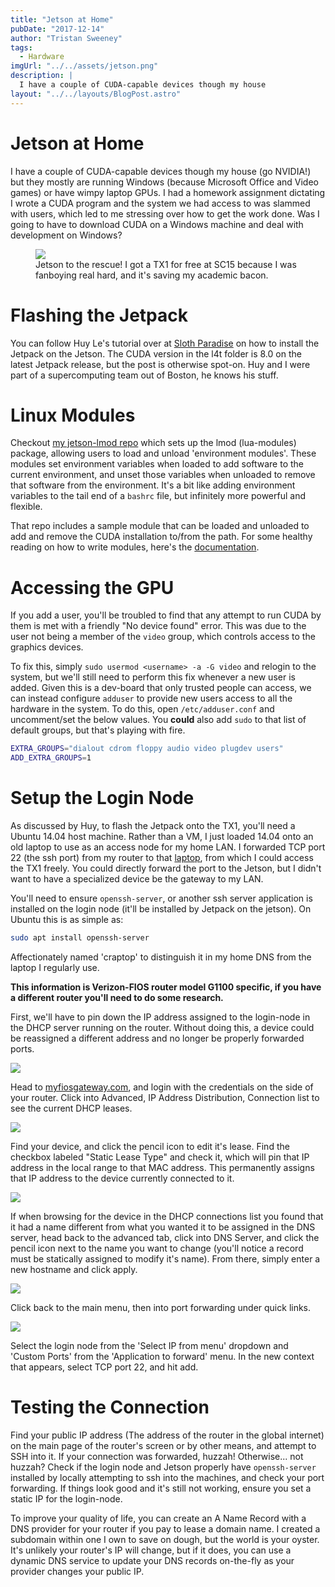 ```yaml
---
title: "Jetson at Home"
pubDate: "2017-12-14"
author: "Tristan Sweeney"
tags:
  - Hardware
imgUrl: "../../assets/jetson.png"
description: |
  I have a couple of CUDA-capable devices though my house
layout: "../../layouts/BlogPost.astro"
---
```


# Jetson at Home

I have a couple of CUDA-capable devices though my house (go NVIDIA!) but they
mostly are running Windows (because Microsoft Office and Video games) or have
wimpy laptop GPUs. I had a homework assignment dictating I wrote a CUDA program
and the system we had access to was slammed with users, which led to me
stressing over how to get the work done. Was I going to have to download CUDA
on a Windows machine and deal with development on Windows?

<figure>
  <img src='https://developer.nvidia.com/sites/default/files/akamai/embedded/images/jetsontx1/JetsonTX1_DevKit_3Quarter_ON.png'>
  <figcaption>
    Jetson to the rescue! I got a TX1 for free at SC15 because I was fanboying
    real hard, and it's saving my academic bacon.
  </figcaption>
</figure>

# Flashing the Jetpack

You can follow Huy Le's tutorial over at [Sloth Paradise](https://www.slothparadise.com/setup-cuda-7-0-nvidia-jetson-tx1-jetpack-detailed/)
on how to install the Jetpack on the Jetson. The CUDA version in the l4t folder
is 8.0 on the latest Jetpack release, but the post is otherwise spot-on. Huy and
I were part of a supercomputing team out of Boston, he knows his stuff.

# Linux Modules

Checkout [my jetson-lmod repo](https://github.com/sweeneytr/jetson-lmod)
which sets up the lmod (lua-modules) package, allowing users to load and
unload 'environment modules'. These modules set environment variables when
loaded to add software to the current environment, and unset those variables
when unloaded to remove that software from the environment. It's a bit like
adding environment variables to the tail end of a `bashrc` file, but infinitely
more powerful and flexible.

That repo includes a sample module that can be loaded and unloaded to add and
remove the CUDA installation to/from the path. For some healthy reading on how
to write modules, here's the [documentation](https://lmod.readthedocs.io/en/latest/).

# Accessing the GPU

If you add a user, you'll be troubled to find that any attempt to run CUDA by
them is met with a friendly "No device found" error. This was due to the user
not being a member of the `video` group, which controls access to the graphics
devices.

To fix this, simply `sudo usermod <username> -a -G video` and relogin to the
system, but we'll still need to perform this fix whenever a new user is added.
Given this is a dev-board that only trusted people can access, we can instead
configure `adduser` to provide new users access to all the hardware in
the system. To do this, open `/etc/adduser.conf` and uncomment/set the below
values. You <b>could</b> also add `sudo` to that list of default groups, but
that's playing with fire.

```bash
EXTRA_GROUPS="dialout cdrom floppy audio video plugdev users"
ADD_EXTRA_GROUPS=1
```

# Setup the Login Node

As discussed by Huy, to flash the Jetpack onto the TX1, you'll need a Ubuntu
14.04 host machine. Rather than a VM, I just loaded 14.04 onto an old laptop to
use as an access node for my home LAN. I forwarded TCP port 22 (the ssh port)
from my router to that <u data-qtip="craptop">laptop</u>, from which I could
access the TX1 freely. You could directly forward the port to the Jetson, but
I didn't want to have a specialized device be the gateway to my LAN.

You'll need to ensure `openssh-server`, or another ssh server application is
installed on the login node (it'll be installed by Jetpack on the jetson). On
Ubuntu this is as simple as:

```bash
sudo apt install openssh-server
```

<p id="craptop" class="qtip-tip">
  Affectionately named 'craptop' to distinguish it in my home DNS from the
  laptop I regularly use.
</p>

<b> This information is Verizon-FIOS router model G1100 specific, if you have a
different router you'll need to do some research. </b>

First, we'll have to pin down the IP address assigned to the login-node in the
DHCP server running on the router. Without doing this, a device could be
reassigned a different address and no longer be properly forwarded ports.

<img src="/images/jetson_at_home/advanced.PNG">

Head to [myfiosgateway.com](myfiosgateway.com), and login with the credentials
on the side of your router. Click into Advanced, IP Address Distribution,
Connection list to see the current DHCP leases.

<img src="/images/jetson_at_home/connections.PNG">

Find your device, and click the pencil icon to edit it's lease. Find the
checkbox labeled "Static Lease Type" and check it, which will pin that IP
address in the local range to that MAC address. This permanently assigns that IP
address to the device currently connected to it.

<img src="/images/jetson_at_home/dns.PNG">

If when browsing for the device in the DHCP connections list you found that it
had a name different from what you wanted it to be assigned in the DNS server,
head back to the advanced tab, click into DNS Server, and click the pencil icon
next to the name you want to change (you'll notice a record must be statically
assigned to modify it's name). From there, simply enter a new hostname and
click apply.

<img src="/images/jetson_at_home/main.PNG">

Click back to the main menu, then into port forwarding under quick links.

<img src="/images/jetson_at_home/ports.PNG">

Select the login node from the 'Select IP from menu' dropdown and 'Custom Ports'
from the 'Application to forward' menu. In the new context that appears, select
TCP port 22, and hit add.

# Testing the Connection

Find your public IP address (The address of the router in the global internet)
on the main page of the router's screen or by other means, and attempt to SSH
into it. If your connection was forwarded, huzzah! Otherwise... not huzzah?
Check if the login node and Jetson properly have `openssh-server` installed by
locally attempting to ssh into the machines, and check your port forwarding. If
things look good and it's still not working, ensure you set a static IP for the
login-node.

To improve your quality of life, you can create an A Name Record with a DNS
provider for your router if you pay to lease a domain name. I created a
subdomain within one I own to save on dough, but the world is your oyster. It's
unlikely your router's IP will change, but if it does, you can use a dynamic DNS
service to update your DNS records on-the-fly as your provider changes your
public IP.
